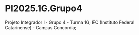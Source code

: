 # PI2025.1G.Grupo4
Projeto Integrador I - Grupo 4 - Turma 1G; IFC (Instituto Federal Catarinense) - Campus Concórdia; 
